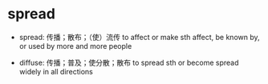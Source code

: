 # spread

- spread: 传播；散布；（使）流传 to affect or make sth affect, be known by, or used by more and more people

- diffuse: 传播；普及；使分散；散布 to spread sth or become spread widely in all directions
